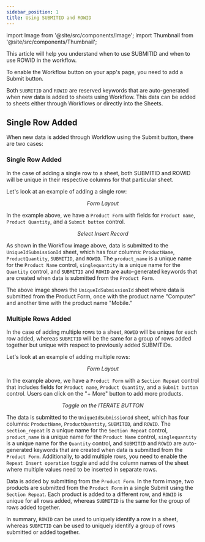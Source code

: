 ```yaml
---
sidebar_position: 1
title: Using SUBMITID and ROWID
---
```


import Image from '@site/src/components/Image';
import Thumbnail from '@site/src/components/Thumbnail';

This article will help you understand when to use SUBMITID and when to use ROWID in the workflow.

To enable the Workflow button on your app's page, you need to add a Submit button.

Both `SUBMITID` and `ROWID` are reserved keywords that are auto-generated when new data is added to sheets using Workflow. This data can be added to sheets either through Workflows or directly into the Sheets.

## Single Row Added

When new data is added through Workflow using the Submit button, there are two cases:

### Single Row Added

In the case of adding a single row to a sheet, both SUBMITID and ROWID will be unique in their respective columns for that particular sheet.

Let's look at an example of adding a single row:

<figure>
  <Thumbnail src="/img/bpm-flows-concepts/submitid-rowid/app1.png" alt="Form Layout" />
  <figcaption align = "center"><i>Form Layout</i></figcaption>
</figure>

In the example above, we have a `Product Form` with fields for `Product name`, `Product Quantity`, and a `Submit button` control.

<figure>
  <Thumbnail src="/img/bpm-flows-concepts/submitid-rowid/insert-record.png" alt="Select Insert Record" />
  <figcaption align = "center"><i>Select Insert Record</i></figcaption>
</figure>


As shown in the Workflow image above, data is submitted to the `UniqueIdSubmissionId` sheet, which has four columns: `ProductName`, `ProductQuantity`, `SUBMITID`, and `ROWID`. The `product_name` is a unique name for the `Product Name` control, `singlequantity` is a unique name for the `Quantity` control, and `SUBMITID` and `ROWID` are auto-generated keywords that are created when data is submitted from the `Product Form`.

<figure>
  <Thumbnail src="/img/bpm-flows-concepts/submitid-rowid/result1.png" alt="Select Insert Record" />
</figure>

The above image shows the `UniqueIdSubmissionId` sheet where data is submitted from the Product Form, once with the product name "Computer" and another time with the product name "Mobile."

### Multiple Rows Added

In the case of adding multiple rows to a sheet, `ROWID` will be unique for each row added, whereas `SUBMITID` will be the same for a group of rows added together but unique with respect to previously added SUBMITIDs.

Let's look at an example of adding multiple rows:

<figure>
  <Thumbnail src="/img/bpm-flows-concepts/submitid-rowid/app2.png" alt="Form Layout" />
  <figcaption align = "center"><i>Form Layout</i></figcaption>
</figure>

In the example above, we have a `Product Form` with a `Section Repeat` control that includes fields for `Product name`, `Product Quantity`, and a `Submit button` control. Users can click on the "+ More" button to add more products.

<figure>
  <Thumbnail src="/img/bpm-flows-concepts/submitid-rowid/workflow1.jpeg" alt="Toggle on the ITERATE BUTTON" />
  <figcaption align = "center"><i>Toggle on the ITERATE BUTTON</i></figcaption>
</figure>

The data is submitted to the `UniqueIdSubmissionId` sheet, which has four columns: `ProductName`, `ProductQuantity`, `SUBMITID`, and `ROWID`. The `section_repeat` is a unique name for the `Section Repeat` control, `product_name` is a unique name for the `Product Name` control, `singlequantity` is a unique name for the `Quantity` control, and `SUBMITID` and `ROWID` are auto-generated keywords that are created when data is submitted from the `Product Form`. Additionally, to add multiple rows, you need to enable the `Repeat Insert operation` toggle and add the column names of the sheet where multiple values need to be inserted in separate rows.

<figure>
  <Thumbnail src="/img/bpm-flows-concepts/submitid-rowid/resul2.png" alt="Select Insert Record" />
</figure>

Data is added by submitting from the `Product Form`. In the form image, two products are submitted from the `Product Form` in a single Submit using the `Section Repeat`. Each product is added to a different row, and `ROWID` is unique for all rows added, whereas `SUBMITID` is the same for the group of rows added together.

In summary, `ROWID` can be used to uniquely identify a row in a sheet, whereas `SUBMITID` can be used to uniquely identify a group of rows submitted or added together.
